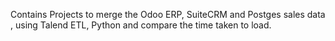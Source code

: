 Contains Projects to merge the Odoo ERP, SuiteCRM and Postges sales data , using Talend ETL, Python and compare the time taken to load. 
